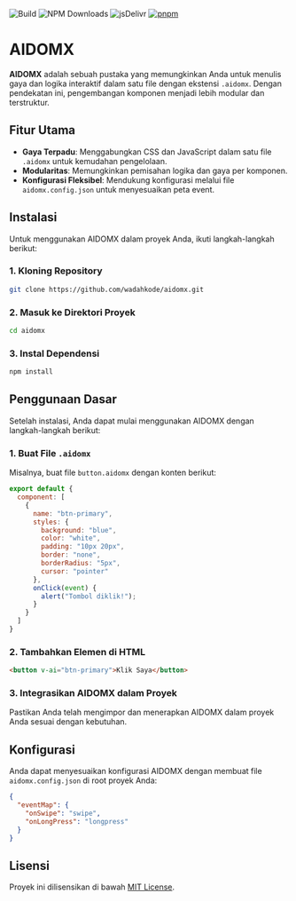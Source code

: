 ![Build](https://github.com/wadahkode/aidomx/actions/workflows/build.yml/badge.svg)
![NPM Downloads](https://img.shields.io/npm/dt/%40wadahkode%2Faidomx)
![jsDelivr](https://data.jsdelivr.com/v1/package/npm/@wadahkode/aidomx/badge)
[![pnpm](https://img.shields.io/badge/powered_by-pnpm-4DAD4A?logo=pnpm)](https://pnpm.io)

# AIDOMX

**AIDOMX** adalah sebuah pustaka yang memungkinkan Anda untuk menulis gaya dan logika interaktif dalam satu file dengan ekstensi `.aidomx`. Dengan pendekatan ini, pengembangan komponen menjadi lebih modular dan terstruktur.

## Fitur Utama

- **Gaya Terpadu**: Menggabungkan CSS dan JavaScript dalam satu file `.aidomx` untuk kemudahan pengelolaan.
- **Modularitas**: Memungkinkan pemisahan logika dan gaya per komponen.
- **Konfigurasi Fleksibel**: Mendukung konfigurasi melalui file `aidomx.config.json` untuk menyesuaikan peta event.

## Instalasi

Untuk menggunakan AIDOMX dalam proyek Anda, ikuti langkah-langkah berikut:

### 1. Kloning Repository

```bash
git clone https://github.com/wadahkode/aidomx.git
```

### 2. Masuk ke Direktori Proyek

```bash
cd aidomx
```

### 3. Instal Dependensi

```bash
npm install
```

## Penggunaan Dasar

Setelah instalasi, Anda dapat mulai menggunakan AIDOMX dengan langkah-langkah berikut:

### 1. Buat File `.aidomx`

Misalnya, buat file `button.aidomx` dengan konten berikut:

```javascript
export default {
  component: [
    {
      name: "btn-primary",
      styles: {
        background: "blue",
        color: "white",
        padding: "10px 20px",
        border: "none",
        borderRadius: "5px",
        cursor: "pointer"
      },
      onClick(event) {
        alert("Tombol diklik!");
      }
    }
  ]
}
```

### 2. Tambahkan Elemen di HTML

```html
<button v-ai="btn-primary">Klik Saya</button>
```

### 3. Integrasikan AIDOMX dalam Proyek

Pastikan Anda telah mengimpor dan menerapkan AIDOMX dalam proyek Anda sesuai dengan kebutuhan.

## Konfigurasi

Anda dapat menyesuaikan konfigurasi AIDOMX dengan membuat file `aidomx.config.json` di root proyek Anda:

```json
{
  "eventMap": {
    "onSwipe": "swipe",
    "onLongPress": "longpress"
  }
}
```

## Lisensi

Proyek ini dilisensikan di bawah [MIT License](LICENSE).


